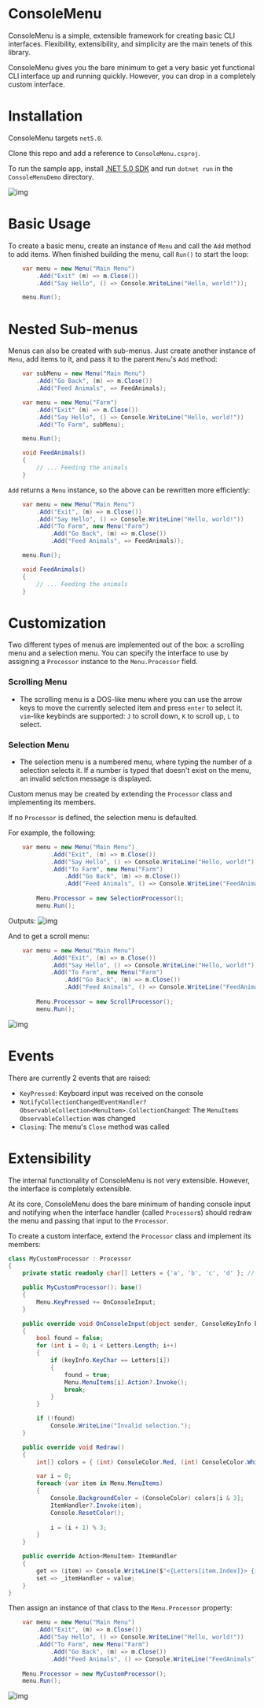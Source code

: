 # ConsoleMenu

ConsoleMenu is a simple, extensible framework for creating basic CLI interfaces. Flexibility, extensibility, and simplicity are the main tenets of this library.

ConsoleMenu gives you the bare minimum to get a very basic yet functional CLI interface up and running quickly. However, you can drop in a completely custom interface.

# Installation

ConsoleMenu targets `net5.0`.

Clone this repo and add a reference to `ConsoleMenu.csproj`.

To run the sample app, install [.NET 5.0 SDK](https://dotnet.microsoft.com/download/dotnet/5.0) and run `dotnet run` in the `ConsoleMenuDemo` directory.

![img](docs/scrolldemo.gif)

# Basic Usage

To create a basic menu, create an instance of `Menu` and call the `Add` method to add items. When finished building the menu, call `Run()` to start the loop:

```csharp
    var menu = new Menu("Main Menu")
        .Add("Exit" (m) => m.Close())
        .Add("Say Hello", () => Console.WriteLine("Hello, world!"));

    menu.Run();
```

# Nested Sub-menus

Menus can also be created with sub-menus. Just create another instance of `Menu`, add items to it, and pass it to the parent `Menu`'s `Add` method:

```csharp
    var subMenu = new Menu("Main Menu")
        .Add("Go Back", (m) => m.Close())
        .Add("Feed Animals", => FeedAnimals);

    var menu = new Menu("Farm")
        .Add("Exit" (m) => m.Close())
        .Add("Say Hello", () => Console.WriteLine("Hello, world!"))
        .Add("To Farm", subMenu);

    menu.Run();

    void FeedAnimals()
    {
        // ... Feeding the animals
    }
```

`Add` returns a `Menu` instance, so the above can be rewritten more efficiently:

```csharp
    var menu = new Menu("Main Menu")
        .Add("Exit", (m) => m.Close())
        .Add("Say Hello", () => Console.WriteLine("Hello, world!"))
        .Add("To Farm", new Menu("Farm")
            .Add("Go Back", (m) => m.Close())
            .Add("Feed Animals", => FeedAnimals));

    menu.Run();

    void FeedAnimals()
    {
        // ... Feeding the animals
    }
```

# Customization

Two different types of menus are implemented out of the box: a scrolling menu and a selection menu. You can specify the interface to use by assigning a `Processor` instance to the `Menu.Processor` field.

### Scrolling Menu

- The scrolling menu is a DOS-like menu where you can use the arrow keys to move the currently selected item and press `enter` to select it. `vim`-like keybinds are supported: `J` to scroll down, `K` to scroll up, `L` to select.

### Selection Menu

- The selection menu is a numbered menu, where typing the number of a selection selects it. If a number is typed that doesn't exist on the menu, an invalid selction message is displayed.

Custom menus may be created by extending the `Processor` class and implementing its members.

If no `Processor` is defined, the selection menu is defaulted.

For example, the following:
```csharp
    var menu = new Menu("Main Menu")
            .Add("Exit", (m) => m.Close())
            .Add("Say Hello", () => Console.WriteLine("Hello, world!"))
            .Add("To Farm", new Menu("Farm")
                .Add("Go Back", (m) => m.Close())
                .Add("Feed Animals", () => Console.WriteLine("FeedAnimals")));
                
        Menu.Processor = new SelectionProcessor();
        menu.Run();
```
Outputs:
![img](docs/selectionmenu.png)

And to get a scroll menu:
```csharp
    var menu = new Menu("Main Menu")
            .Add("Exit", (m) => m.Close())
            .Add("Say Hello", () => Console.WriteLine("Hello, world!"))
            .Add("To Farm", new Menu("Farm")
                .Add("Go Back", (m) => m.Close())
                .Add("Feed Animals", () => Console.WriteLine("FeedAnimals")));
                
        Menu.Processor = new ScrollProcessor();
        menu.Run();
```
![img](docs/scrollmenu.png)

# Events

There are currently 2 events that are raised:

- `KeyPressed`: Keyboard input was received on the console
- `NotifyCollectionChangedEventHandler? ObservableCollection<MenuItem>.CollectionChanged`: The `MenuItems` `ObservableCollection` was changed
- `Closing`: The menu's `Close` method was called

# Extensibility

The internal functionality of ConsoleMenu is not very extensible. However, the interface is completely extensible.

At its core, ConsoleMenu does the bare minimum of handing console input and notifying when the interface handler (called `Processor`s) should redraw the menu and passing that input to the `Processor`.

To create a custom interface, extend the `Processor` class and implement its members:

```csharp
class MyCustomProcessor : Processor
{
    private static readonly char[] Letters = {'a', 'b', 'c', 'd' }; // ... and so on...

    public MyCustomProcessor(): base()
    {
        Menu.KeyPressed += OnConsoleInput;
    }

    public override void OnConsoleInput(object sender, ConsoleKeyInfo keyInfo)
    {
        bool found = false;
        for (int i = 0; i < Letters.Length; i++)
        {
            if (keyInfo.KeyChar == Letters[i])
            {
                found = true;
                Menu.MenuItems[i].Action?.Invoke();
                break;
            }
        }

        if (!found)
            Console.WriteLine("Invalid selection.");
    }

    public override void Redraw()
    {
        int[] colors = { (int) ConsoleColor.Red, (int) ConsoleColor.White, (int) ConsoleColor.Blue };

        var i = 0;
        foreach (var item in Menu.MenuItems)
        {
            Console.BackgroundColor = (ConsoleColor) colors[i & 3];
            ItemHandler?.Invoke(item);
            Console.ResetColor();
            
            i = (i + 1) % 3;
        }
    }

    public override Action<MenuItem> ItemHandler
    {
        get => (item) => Console.WriteLine($"<{Letters[item.Index]}> {item.Name}");
        set => _itemHandler = value;
    }
}
```

Then assign an instance of that class to the `Menu.Processor` property:
```csharp
    var menu = new Menu("Main Menu")
        .Add("Exit", (m) => m.Close())
        .Add("Say Hello", () => Console.WriteLine("Hello, world!"))
        .Add("To Farm", new Menu("Farm")
            .Add("Go Back", (m) => m.Close())
            .Add("Feed Animals", () => Console.WriteLine("FeedAnimals")));
            
    Menu.Processor = new MyCustomProcessor();
    menu.Run();
```


![img](docs/custommenu.png)